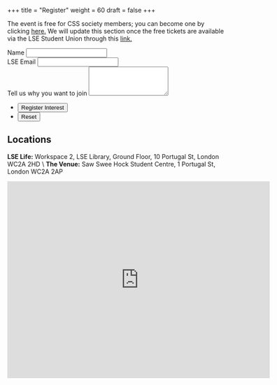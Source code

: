 +++
title = "Register"
weight = 60
draft = false
+++

The event is free for CSS society members; you can become one by clicking [here.](https://www.lsesu.com/activities/societies/society/CSS/) We will update this section once the free tickets are available via the LSE Student Union through this [link.](https://www.lsesu.com/events/13345/6679/)

<form method="post" action="https://formspree.io/css@lsesu.org">
	<div class="field half first">
		<label for="name">Name</label>
		<input type="text" name="name" id="name" />
	</div>
	<div class="field half">
		<label for="email">LSE Email</label>
		<input type="text" name="email" id="email" />
	</div>
	<div class="field">
		<label for="message">Tell us why you want to join</label>
		<textarea name="message" id="message" rows="4" required></textarea>
	</div>
	<ul class="actions">
		<li><input type="submit" value="Register Interest" class="special" /></li>
		<li><input type="reset" value="Reset" /></li>
	</ul>
</form>

## Locations

__LSE Life:__ Workspace 2, LSE Library, Ground Floor, 10 Portugal St, London WC2A 2HD \\
__The Venue:__ Saw Swee Hock Student Centre, 1 Portugal St, London WC2A 2AP

<div id='map'>
<iframe src="https://www.google.com/maps/embed?pb=!1m18!1m12!1m3!1d2231.736847887586!2d-0.11793915438182817!3d51.51431022788282!2m3!1f0!2f0!3f0!3m2!1i1024!2i768!4f13.1!3m3!1m2!1s0x487604b555fc840d%3A0x4d9b1e9ee55ec642!2sSaw+Swee+Hock+Centre!5e0!3m2!1sen!2suk!4v1519214165497" width="600" height="450" frameborder="0" style="border:0" allowfullscreen></iframe>
</div>
